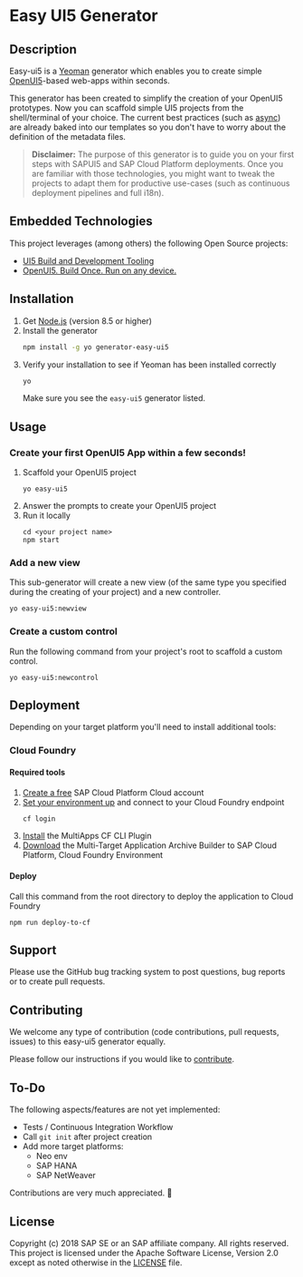 # Easy UI5 Generator

## Description

Easy-ui5 is a [Yeoman](http://yeoman.io/) generator which enables you to create simple [OpenUI5](https://openui5.hana.ondemand.com/)-based web-apps within seconds.

This generator has been created to simplify the creation of your OpenUI5 prototypes. Now you can scaffold simple UI5 projects from the shell/terminal of your choice. The current best practices (such as [async](https://blogs.sap.com/2018/12/18/ui5ers-buzz-41-best-practices-for-async-loading-in-ui5/)) are already baked into our templates so you don't have to worry about the definition of the metadata files.

> **Disclaimer:** The purpose of this generator is to guide you on your first steps with SAPUI5 and SAP Cloud Platform deployments. Once you are familiar with those technologies, you might want to tweak the projects to adapt them for productive use-cases (such as continuous deployment pipelines and full i18n).


## Embedded Technologies
This project leverages (among others) the following Open Source projects:
* [UI5 Build and Development Tooling](https://github.com/SAP/ui5-tooling)
* [OpenUI5. Build Once. Run on any device.](https://github.com/SAP/openui5)

## Installation

1. Get [Node.js](https://nodejs.org/en/download/) (version 8.5 or higher)
2. Install the generator
    ```sh
    npm install -g yo generator-easy-ui5
    ```
3. Verify your installation to see if Yeoman has been installed correctly
    ```sh
    yo
    ```
	Make sure you see the `easy-ui5` generator listed.


## Usage
### Create your first OpenUI5 App within a few seconds!

1. Scaffold your OpenUI5 project
    ```
    yo easy-ui5
    ```
2. Answer the prompts to create your OpenUI5 project
3. Run it locally
    ```
    cd <your project name>
    npm start
    ```

### Add a new view
This sub-generator will create a new view (of the same type you specified during the creating of your project)  and a new controller.
```
yo easy-ui5:newview
```


### Create a custom control
Run the following command from your project's root to scaffold a custom control.
```
yo easy-ui5:newcontrol
```


## Deployment
Depending on your target platform you'll need to install additional tools:

### Cloud Foundry
#### Required tools
1. [Create a free](https://developers.sap.com/mena/tutorials/hcp-create-trial-account.html) SAP Cloud Platform Cloud  account
2. [Set your environment up](https://developers.sap.com/tutorials/hcp-cf-getting-started.html) and connect to your Cloud Foundry endpoint
    ```sh
    cf login
    ```
3. [Install](https://github.com/cloudfoundry-incubator/multiapps-cli-plugin) the MultiApps CF CLI Plugin
4. [Download](https://tools.hana.ondemand.com/additional/mta_archive_builder-1.1.7.jar) the Multi-Target Application Archive Builder
to SAP Cloud Platform, Cloud Foundry Environment

#### Deploy
Call this command from the root directory to deploy the application to Cloud Foundry
```
npm run deploy-to-cf
```

## Support

Please use the GitHub bug tracking system to post questions, bug reports or to create pull requests.

## Contributing

We welcome any type of contribution (code contributions, pull requests, issues) to this easy-ui5 generator equally.

Please follow our instructions if you would like to [contribute](https://github.com/SAP/generator-easy-ui5/blob/master/CONTRIBUTING.md).

## To-Do

The following aspects/features are not yet implemented:
* Tests / Continuous Integration Workflow
* Call `git init` after project creation
* Add more target platforms:
  * Neo env
  * SAP HANA
  * SAP NetWeaver

Contributions are very much appreciated. 🥳

## License

Copyright (c) 2018 SAP SE or an SAP affiliate company. All rights reserved.
This project is licensed under the Apache Software License, Version 2.0 except as noted otherwise in the [LICENSE](LICENSE) file.
